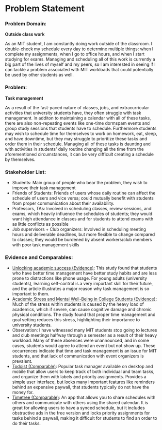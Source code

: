# Problem Statement

### Problem Domain:

**Outside class work**

As an MIT student, I am constantly doing work outside of the classroom. I double-check my schedule every day to determine multiple things: when I complete my assignments, when I go to office hours, and when I start studying for exams. Managing and scheduling all of this work is currently a big part of the lives of myself and my peers, so I am interested in seeing if I can tackle a problem associated with MIT workloads that could potentially be used by other students as well.

### Problem:

**Task management**

As a result of the fast-paced nature of classes, jobs, and extracurricular activities that university students have, they often struggle with task management. In additon to maintaining a calendar with all of these tasks, there are also non-repeating events like one-time dormspam events and group study sessions that students have to schedule. Furthermore students may wish to schedule time for themselves to work on homework, eat, sleep, and have downtime, but they may struggle to prioritize these tasks and order them in their schedule. Managing all of these tasks is daunting and with activities in students' daily routine changing all the time from the aforementioned circumstances, it can be very difficult creating a schedule by themselves.

### Stakeholder List:

- Students: Main group of people who bear the problem, they wish to improve their task management
- Friends of Students: Friends of users whose daily routine can affect the schedule of users and vice versa; could mutually benefit with students from proper communication about their availability.
- Professors, TAs: Involved in scheduling classes, review sessions, and exams, which heavily influence the schedules of students; they would want high attendance in classes and for students to attend exams with as little conflicts as possible
- Job supervisors + Club organizers: Involved in scheduling meeting hours and deliverable deadlines, but more flexible to change compared to classes; they would be burdened by absent workers/club members with poor task management skills

### Evidence and Comparables:

- [Unlocking academic success (Evidence)](https://pmc.ncbi.nlm.nih.gov/articles/PMC11967054/): This study found that students who have better time management have better study habits and are less prone to distractions like phone usage. For young adults (university students), learning self-control is a very important skill for their future, and the article illustrates a major reason why task management is so important to them.
- [Academic Stress and Mental Well-Being in College Students (Evidence)](https://pmc.ncbi.nlm.nih.gov/articles/PMC9169886): Much of the stress within students is caused by the heavy load of academics, which if severe, can cause cognitive damage and chronic physical conditions. The study found that proper time management and goal setting reduces this stress, highlighting their importance to university students.
- Observation: I have witnessed many MIT students stop going to lectures and club meetings halfway through a semester as a result of their heavy workload. Many of these absences were unannounced, and in some cases, students would agree to attend an event but not show up. These occurrences indicate that time and task management is an issue for MIT students, and that lack of communication with event organizers is prevalent.
- [Todoist (Comparable)](https://www.todoist.com/): Popular task manager available on desktop and mobile that allow users to keep track of both individual and team tasks, and organize them with labels and priority assignments. Provides a simple user interface, but locks many important features like reminders behind an expensive paywall, that students typically do not have the money for.
- [Timetree (Comparable)](https://timetreeapp.com/intl/en): An app that allows you to share schedules with others and communicate with others using the shared calendar. It is great for allowing users to have a synced schedule, but it includes obstructive ads in the free version and locks priority assignments for tasks behind a paywall, making it difficult for students to find an order to do their tasks.
